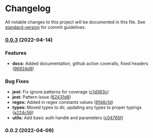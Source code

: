 # Changelog

All notable changes to this project will be documented in this file. See [standard-version](https://github.com/conventional-changelog/standard-version) for commit guidelines.

### [0.0.3](https://github.com/xjdesigns/insomnia_openapi/compare/v0.0.2...v0.0.3) (2022-04-14)


### Features

* **docs:** Added documentation, github action coveralls, fixed headers ([96924d8](https://github.com/xjdesigns/insomnia_openapi/commit/96924d88cdad91d7c6e561c96d9b2eef70485882))


### Bug Fixes

* **jest:** Fix ignore patterns for coverage ([c1d363c](https://github.com/xjdesigns/insomnia_openapi/commit/c1d363cdf9db722f2b891e05262735ddd5ac778b))
* **jest:** Pattern issue ([62431d8](https://github.com/xjdesigns/insomnia_openapi/commit/62431d8692bbfb96de9ce01e441ff47a6f04418b))
* **regex:** Added in regex constants values ([6fd4c1d](https://github.com/xjdesigns/insomnia_openapi/commit/6fd4c1daff3e9c99c6dc3fe77d3a8fa254a8e6f0))
* **types:** Moved types to dir, updating any types to proper typings ([a224c56](https://github.com/xjdesigns/insomnia_openapi/commit/a224c569ab62c355d9e6fc79f7cf3e760418b2fe))
* **utils:** Add basic auth handle and parameters ([c04765f](https://github.com/xjdesigns/insomnia_openapi/commit/c04765f191ea3f527e49bcabfc7bd91cc1184fd7))

### 0.0.2 (2022-04-09)
